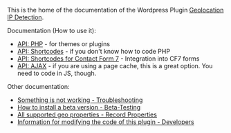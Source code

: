 This is the home of the documentation of the Wordpress Plugin [Geolocation IP Detection](https://wordpress.org/plugins/geoip-detect/).

Documentation (How to use it):
* [API: PHP](./API:-PHP.md) - for themes or plugins
* [API: Shortcodes](./API:-Shortcodes.md) - if you don't know how to code PHP
* [API: Shortcodes for Contact Form 7](./API:-Shortcodes-for-Contact-Form-7.md) - Integration into CF7 forms
* [API: AJAX](./API:-AJAX.md) - if you are using a page cache, this is a great option. You need to code in JS, though.

Other documentation:
* [Something is not working - Troubleshooting](./Troubleshooting.md)
* [How to install a beta version - Beta-Testing](./Beta-Testing.md)
* [All supported geo properties - Record Properties](./Record-Properties.md)
* [Information for modifying the code of this plugin - Developers](./Developers.md)
